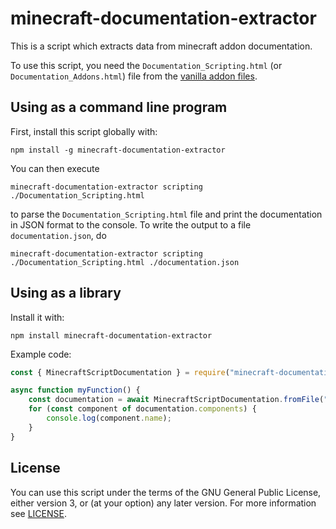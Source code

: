 # minecraft-documentation-extractor
This is a script which extracts data from minecraft addon documentation.

To use this script, you need the `Documentation_Scripting.html` (or `Documentation_Addons.html`) file from the [vanilla addon files](https://aka.ms/minecraftscripting_behaviorpack).

## Using as a command line program
First, install this script globally with:
```
npm install -g minecraft-documentation-extractor
```

You can then execute
```
minecraft-documentation-extractor scripting ./Documentation_Scripting.html
```
to parse the `Documentation_Scripting.html` file and print the documentation in JSON format to the console. To write the output to a file `documentation.json`, do
```
minecraft-documentation-extractor scripting ./Documentation_Scripting.html ./documentation.json
```

## Using as a library
Install it with:
```
npm install minecraft-documentation-extractor
```
Example code:
```javascript
const { MinecraftScriptDocumentation } = require("minecraft-documentation-extractor");

async function myFunction() {
    const documentation = await MinecraftScriptDocumentation.fromFile("./Documentation_Scripting.html");
    for (const component of documentation.components) {
        console.log(component.name);
    }
}
```

## License
You can use this script under the terms of the GNU General Public License, either version 3, or (at your option) any later version. For more information see [LICENSE](./LICENSE).